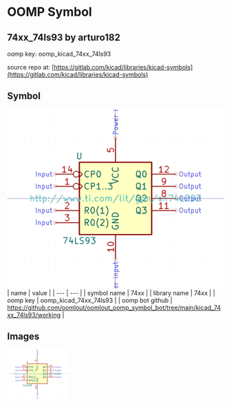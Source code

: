 # OOMP Symbol  
## 74xx_74ls93  by arturo182  
  
oomp key: oomp_kicad_74xx_74ls93  
  
source repo at: [https://gitlab.com/kicad/libraries/kicad-symbols](https://gitlab.com/kicad/libraries/kicad-symbols)  
## Symbol  
  
[![working.png](working_600.png)](working.png)  
| name | value | 
| --- | --- | 
| symbol name | 74xx | 
| library name | 74xx | 
| oomp key | oomp_kicad_74xx_74ls93 | 
| oomp bot github | https://github.com/oomlout/oomlout_oomp_symbol_bot/tree/main/kicad_74xx_74ls93/working | 
## Images  
  
[![working.png](working_140.png)](working.png)  
